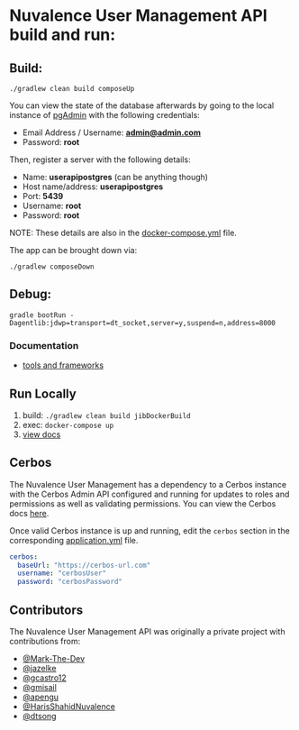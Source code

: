 # Nuvalence User Management API build and run:

## Build:
```./gradlew clean build composeUp```

You can view the state of the database afterwards by going to the local instance of [pgAdmin](http://localhost:5050) with the following credentials:

- Email Address / Username: **admin@admin.com**
- Password: **root**

Then, register a server with the following details:

- Name: **userapipostgres** (can be anything though)
- Host name/address: **userapipostgres**
- Port: **5439**
- Username: **root**
- Password: **root**

NOTE: These details are also in the [docker-compose.yml](./docker-compose.yml) file.

The app can be brought down via:

```./gradlew composeDown```

## Debug:
```gradle bootRun -Dagentlib:jdwp=transport=dt_socket,server=y,suspend=n,address=8000```

### Documentation
 - [tools and frameworks](./docs/tools.md)

## Run Locally
1. build: `./gradlew clean build jibDockerBuild`
2. exec: `docker-compose up`
3. [view docs](http://localhost:8080/swagger-ui.html)

## Cerbos
The Nuvalence User Management has a dependency to a Cerbos instance with the Cerbos Admin API configured and running for updates to roles and permissions as well as validating permissions. You can view the Cerbos docs [here](https://docs.cerbos.dev/cerbos/latest/index.html).

Once valid Cerbos instance is up and running, edit the `cerbos` section in the corresponding [application.yml](service/src/main/resources/application.yml) file.
```yaml
cerbos:
  baseUrl: "https://cerbos-url.com"
  username: "cerbosUser"
  password: "cerbosPassword"
```

## Contributors
The Nuvalence User Management API was originally a private project with contributions from:
- [@Mark-The-Dev](https://github.com/Mark-The-Dev)
- [@jazelke](https://github.com/jazelke)
- [@gcastro12](https://github.com/gcastro12)
- [@gmisail](https://github.com/gmisail)
- [@apengu](https://github.com/apengu)
- [@HarisShahidNuvalence](https://github.com/HarisShahidNuvalence)
- [@dtsong](https://github.com/dtsong)